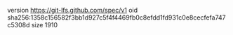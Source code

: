 version https://git-lfs.github.com/spec/v1
oid sha256:1358c156582f3bb1d927c5f4f4469fb0c8efdd1fd931c0e8cecfefa747c5308d
size 1910
